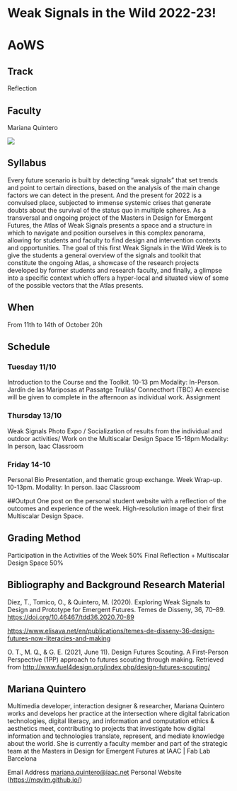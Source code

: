 Weak Signals in the Wild 2022-23!
========
# AoWS

## Track
 Reflection

## Faculty
Mariana Quintero  

![](assets/images/aows.jpg)


## Syllabus

Every future scenario is built by detecting “weak signals” that set trends and point to certain directions, based on the analysis of the main change factors we can detect in the present. And the present for 2022 is a convulsed place, subjected to immense systemic crises that generate doubts about the survival of the status quo in multiple spheres.
As a transversal and ongoing project of the Masters in Design for Emergent Futures, the Atlas of Weak Signals presents a space and a structure in which to navigate and position ourselves in this complex panorama, allowing for students and faculty to find design and intervention contexts and opportunities.
The goal of this first Weak Signals in the Wild Week is to give the students a general overview of the signals and toolkit that constitute the ongoing Atlas, a showcase of the research projects developed by former students and research faculty, and finally, a glimpse into a specific context which offers a hyper-local and situated view of some of the possible vectors that the Atlas presents.


## When  
From 11th to 14th of October
20h

## Schedule

### Tuesday 11/10
Introduction to the Course and the Toolkit.
10-13 pm
Modality: In-Person. Jardín de las Mariposas at Passatge Trullàs/ Connecthort (TBC)
An exercise will be given to complete in the afternoon as individual work.
Assignment


### Thursday 13/10

Weak Signals Photo Expo / Socialization of results from the individual and outdoor activities/ Work on the Multiscalar Design Space
15-18pm
Modality: In person, Iaac Classroom


### Friday 14-10
Personal Bio Presentation, and thematic group exchange. Week Wrap-up.
10-13pm.
Modality: In person. Iaac Classroom


##Output
One post on the personal student website with a reflection of the outcomes and experience of the week.
High-resolution image of their first Multiscalar Design Space.

## Grading Method
Participation in the Activities of the Week 50%
Final Reflection + Multiscalar Design Space 50%

## Bibliography and Background Research Material

Diez, T., Tomico, O., & Quintero, M. (2020). Exploring Weak Signals to Design and Prototype for Emergent Futures. Temes de Disseny, 36, 70–89. https://doi.org/10.46467/tdd36.2020.70-89

https://www.elisava.net/en/publications/temes-de-disseny-36-design-futures-now-literacies-and-making

O. T., M. Q., & G. E. (2021, June 11). Design Futures Scouting. A First-Person Perspective (1PP) approach to futures scouting through making. Retrieved from http://www.fuel4design.org/index.php/design-futures-scouting/


## Mariana Quintero

[](assets/images/faculty_photos/mariana_quintero.jpg)

Multimedia developer, interaction designer & researcher, Mariana Quintero works and develops her practice at the intersection where digital fabrication technologies, digital literacy, and information and computation ethics & aesthetics meet, contributing to projects that investigate how digital information and technologies translate, represent, and mediate knowledge about the world. She is currently a faculty member and part of the strategic team at the Masters in Design for Emergent Futures at IAAC | Fab Lab Barcelona

Email Address mariana.quintero@iaac.net
Personal Website (https://mqvlm.github.io/)

